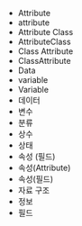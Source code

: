 ﻿- Attribute
- attribute
- Attribute Class
- AttributeClass
- Class Attribute
- ClassAttribute
- Data
- variable
- Variable
- 데이터
- 변수
- 분류
- 상수
- 상태
- 속성 (필드)
- 속성(Attribute)
- 속성(필드)
- 자료 구조
- 정보
- 필드
